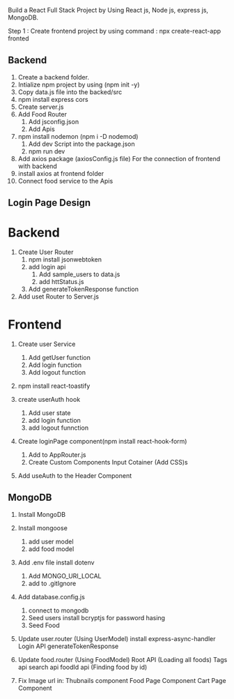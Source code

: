 Build a React Full Stack Project by Using React js, Node js, express js, MongoDB.



Step 1 : Create frontend project by using command : npx create-react-app fronted


## Backend
1. Create a backend folder.
2. Intialize npm project by using (npm init -y)
3. Copy data.js file into the backed/src
4. npm install express cors
5. Create server.js
6. Add Food Router
    1. Add jsconfig.json
    2. Add Apis
7. npm install nodemon (npm i -D nodemod)
    1. Add dev Script into the package.json
    2. npm run dev
8. Add axios package (axiosConfig.js file) For the connection of frontend with backend
9. install axios at frontend folder
9. Connect food service to the Apis


## Login Page Design
# Backend
1. Create User Router
    1. npm install jsonwebtoken
    2. add login api
        1. Add sample_users to data.js
        2. add httStatus.js
    3. Add generateTokenResponse function
2. Add uset Router to Server.js

# Frontend
1. Create user Service
    1. Add getUser function
    2. Add login function
    3. Add logout function
2. npm install react-toastify
3. create userAuth hook
    1. Add user state
    2. add login function
    3. add logout funnction
4. Create loginPage component(npm install react-hook-form)
    1. Add to AppRouter.js
    2. Create Custom Components
        Input Cotainer (Add CSS)s

5. Add useAuth to the Header Component



## MongoDB
1. Install MongoDB 
2. Install mongoose
    1. add user model
    2. add food model
3. Add .env file
    install dotenv
    1. Add MONGO_URI_LOCAL
    2. add to .gitIgnore
4. Add database.config.js
    1. connect to mongodb
    2. Seed users
        install bcryptjs for password hasing
    3. Seed Food

5. Update user.router (Using UserModel)
    install express-async-handler
    Login API
    generateTokenResponse
6. Update food.router (Using FoodModel)
    Root API (Loading all foods)
    Tags api
    search api
    foodId api (Finding food by id)

7. Fix Image url in:
    Thubnails component
    Food Page Component
    Cart Page Component
